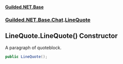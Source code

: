 #### [Guilded.NET.Base](Guilded_NET_Base.md 'Guilded.NET.Base')
### [Guilded.NET.Base.Chat](Guilded_NET_Base.md#Guilded_NET_Base_Chat 'Guilded.NET.Base.Chat').[LineQuote](LineQuote.md 'Guilded.NET.Base.Chat.LineQuote')
## LineQuote.LineQuote() Constructor
A paragraph of quoteblock.  
```csharp
public LineQuote();
```
